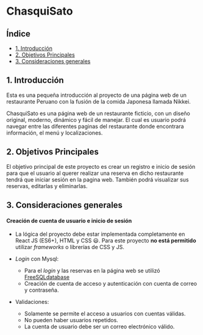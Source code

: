 # ChasquiSato


## Índice

* [1. Introducción](#1-introducción)
* [2. Objetivos Principales](#2-objetivos-principales)
* [3. Consideraciones generales](#3-consideraciones-generales)

## 1. Introducción

Esta es una pequeña introducción al proyecto de una página web de un restaurante Peruano con la fusión de la comida Japonesa llamada Nikkei.

ChasquiSato es una página web de un restaurante ficticio, con un diseño original, moderno, dinámico y fácil de manejar. El cual es usuario podrá navegar entre las diferentes paginas del restaurante donde encontrara información, el menú y localizaciones. 

## 2. Objetivos Principales

El objetivo principal de este proyecto es crear un registro e inicio de sesión para que el usuario al querer realizar una reserva en dicho restaurante tendrá que iniciar sesión en la pagina web. También podrá visualizar sus reservas, editarlas y eliminarlas.

## 3. Consideraciones generales

#### Creación de cuenta de usuario e inicio de sesión

* La lógica del proyecto debe estar implementada completamente en React JS
  (ES6+), HTML y CSS :smiley:. Para este proyecto **no está permitido** utilizar
  _frameworks_ o librerías de CSS y JS.

* _Login_ con Mysql:
  - Para el _login_ y las reservas en la página web se utilizó [FreeSQLdatabase](https://www.freesqldatabase.com/)
  - Creación de cuenta de acceso y autenticación con cuenta de correo y
    contraseña.
* Validaciones:
  - Solamente se permite el acceso a usuarios con cuentas válidas.
  - No pueden haber usuarios repetidos.
  - La cuenta de usuario debe ser un correo electrónico válido.
